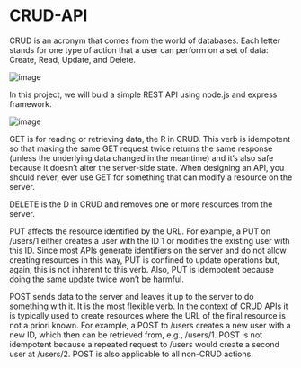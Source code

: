 # CRUD-API

CRUD is an acronym that comes from the world of databases. Each letter stands for one type of action that a user can perform on a set of data: Create, Read, Update, and Delete.

![image](https://user-images.githubusercontent.com/112671500/188038167-373cdcf0-dc8e-4ce6-9e80-b868890808f4.png)

In this project, we will buid a simple REST API using node.js and express framework.

![image](https://user-images.githubusercontent.com/112671500/188038185-6c624a4e-a487-40e5-8421-902d8877ee23.png)

GET is for reading or retrieving data, the R in CRUD. This verb is idempotent so that making the same GET request twice returns the same response (unless the underlying data changed in the meantime) and it’s also safe because it doesn’t alter the server-side state. When designing an API, you should never, ever use GET for something that can modify a resource on the server.

DELETE is the D in CRUD and removes one or more resources from the server.


PUT affects the resource identified by the URL. For example, a PUT on /users/1 either creates a user with the ID 1 or modifies the existing user with this ID. Since most APIs generate identifiers on the server and do not allow creating resources in this way, PUT is confined to update operations but, again, this is not inherent to this verb. Also, PUT is idempotent because doing the same update twice won’t be harmful.

POST sends data to the server and leaves it up to the server to do something with it. It is the most flexible verb. In the context of CRUD APIs it is typically used to create resources where the URL of the final resource is not a priori known. For example, a POST to /users creates a new user with a new ID, which then can be retrieved from, e.g., /users/1. POST is not idempotent because a repeated request to /users would create a second user at /users/2. POST is also applicable to all non-CRUD actions.


